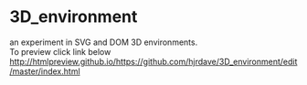 # 3D_environment
an experiment in SVG and DOM 3D environments.  
To preview click link below  
http://htmlpreview.github.io/https://github.com/hjrdave/3D_environment/edit/master/index.html
